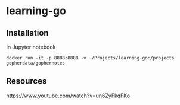 # learning-go



## Installation

In Jupyter notebook
```shell
docker run -it -p 8888:8888 -v ~/Projects/learning-go:/projects gopherdata/gophernotes
```


## Resources
https://www.youtube.com/watch?v=un6ZyFkqFKo